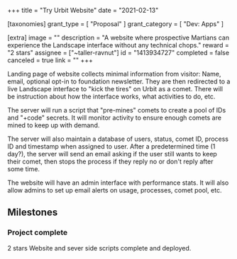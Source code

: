 +++
title = "Try Urbit Website"
date = "2021-02-13"

[taxonomies]
grant_type = [ "Proposal" ]
grant_category = [ "Dev: Apps" ]

[extra]
image = ""
description = "A website where prospective Martians can experience the Landscape interface without any technical chops."
reward = "2 stars"
assignee = ["~taller-ravnut"]
id = "1413934727"
completed = false
canceled = true
link = ""
+++

Landing page of website collects minimal information from visitor: Name, email, optional opt-in to foundation newsletter. They are then redirected to a live Landscape interface to "kick the tires" on Urbit as a comet. There will be instruction about how the interface works, what activities to do, etc.

The server will run a script that "pre-mines" comets to create a pool of IDs and "+code" secrets. It will monitor activity to ensure enough comets are mined to keep up with demand.

The server will also maintain a database of users, status, comet ID, process ID and timestamp when assigned to user. After a predetermined time (1 day?), the server will send an email asking if the user still wants to keep their comet, then stops the process if they reply no or don't reply after some time.

The website will have an admin interface with performance stats. It will also allow admins to set up email alerts on usage, processes, comet pool, etc.

## Milestones

### Project complete

2 stars
Website and sever side scripts complete and deployed.
